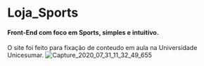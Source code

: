 # Loja_Sports
#### Front-End com foco em Sports, simples e intuitivo.
O site foi feito para fixação de conteudo em aula na Universidade Unicesumar.
![Capture_2020_07_31_11_32_49_655](https://user-images.githubusercontent.com/60757768/89048143-c9bbcc00-d325-11ea-8c2e-bdd14739733b.png)
